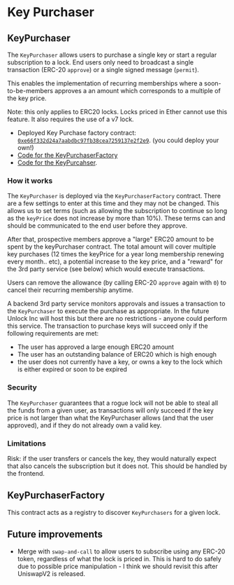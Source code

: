 # Key Purchaser

## KeyPurchaser

The `KeyPurchaser` allows users to purchase a single key or start a regular subscription to a lock. End users only need to broadcast a single transaction \(ERC-20 `approve`\) or a single signed message \(`permit`\). 

This enables the implementation of recurring memberships where a soon-to-be-members approves a an amount which corresponds to a multiple of the key price. 

Note: this only applies to ERC20 locks. Locks priced in Ether cannot use this feature. It also requires the use of a v7 lock.

* Deployed Key Purchase factory contract: [`0xe66f332d24a7aabdbc97fb38cea7259137e2f2e9`](https://etherscan.io/address/0xe66f332d24a7aabdbc97fb38cea7259137e2f2e9).  (you could deploy your own!)
* [Code for the KeyPurchaserFactory](https://github.com/unlock-protocol/unlock/blob/master/smart-contract-extensions/contracts/KeyPurchaserFactory.sol)
* [Code for the KeyPurcahser](https://github.com/unlock-protocol/unlock/blob/master/smart-contract-extensions/contracts/KeyPurchaser.sol).

### How it works

The `KeyPurchaser` is deployed via the `KeyPurchaserFactory` contract. There are a few settings to enter at this time and they may not be changed. This allows us to set terms (such as allowing the subscription to continue so long as the `keyPrice` does not increase by more than 10%). These terms can and should be communicated to the end user before they approve.

After that, prospective members approve a "large" ERC20 amount to be spent by the keyPurchaser contract. The total amount will cover multiple key purchases (12 times the keyPrice for a year long membership renewing every month.. etc), a potential increase to the key price, and a "reward" for the 3rd party service (see below) which would execute transactions.

Users can remove the allowance (by calling ERC-20 `approve` again with `0`) to cancel their recurring membership anytime.

A backend 3rd party service monitors approvals and issues a transaction to the `KeyPurchaser` to execute the purchase as appropriate. In the future Unlock Inc will host this but there are no restrictions - anyone could perform this service. The transaction to purchase keys will succeed only if the following requirements are met:
* The user has approved a large enough ERC20 amount
* The user has an outstanding balance of ERC20 which is high enough
* the user does not currently have a key, or owns a key to the lock which is either expired or soon to be expired

### Security

The `KeyPurchaser` guarantees that a rogue lock will not be able to steal all the funds from a given user, as transactions will only succeed if the key price is not larger than what the KeyPurchaser allows (and that the user approved), and if they do not already own a valid key.

### Limitations

Risk: if the user transfers or cancels the key, they would naturally expect that also cancels the subscription but it does not. This should be handled by the frontend.

## KeyPurchaserFactory

This contract acts as a registry to discover `KeyPurchasers` for a given lock.

## Future improvements

* Merge with `swap-and-call` to allow users to subscribe using any ERC-20 token, regardless of what the lock is priced in. This is hard to do safely due to possible price manipulation - I think we should revisit this after UniswapV2 is released.


